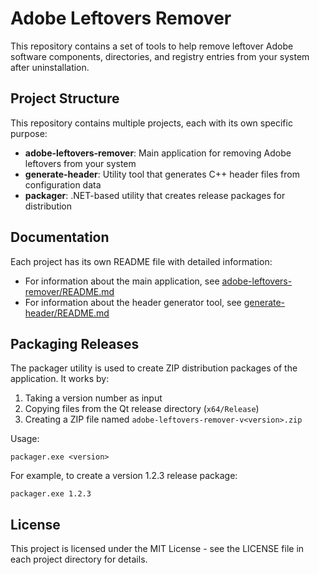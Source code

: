 # Adobe Leftovers Remover

This repository contains a set of tools to help remove leftover Adobe software components, directories, and registry entries from your system after uninstallation.

## Project Structure

This repository contains multiple projects, each with its own specific purpose:

- **adobe-leftovers-remover**: Main application for removing Adobe leftovers from your system
- **generate-header**: Utility tool that generates C++ header files from configuration data
- **packager**: .NET-based utility that creates release packages for distribution

## Documentation

Each project has its own README file with detailed information:

- For information about the main application, see [adobe-leftovers-remover/README.md](adobe-leftovers-remover/README.md)
- For information about the header generator tool, see [generate-header/README.md](generate-header/README.md)

## Packaging Releases

The packager utility is used to create ZIP distribution packages of the application. It works by:

1. Taking a version number as input
2. Copying files from the Qt release directory (`x64/Release`)
3. Creating a ZIP file named `adobe-leftovers-remover-v<version>.zip`

Usage:
```
packager.exe <version>
```

For example, to create a version 1.2.3 release package:
```
packager.exe 1.2.3
```

## License

This project is licensed under the MIT License - see the LICENSE file in each project directory for details.